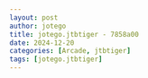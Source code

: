 ```yaml
---
layout: post
author: jotego
title: jotego.jtbtiger - 7858a00
date: 2024-12-20
categories: [Arcade, jtbtiger]
tags: [jotego.jtbtiger]
---
```


